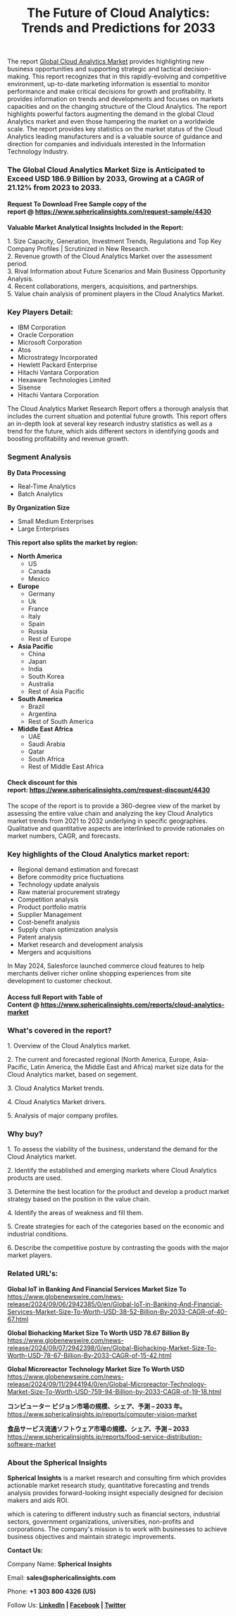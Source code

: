<h1 style="text-align: center;">The Future of Cloud Analytics: Trends and Predictions for 2033</h1>
<p>&nbsp;</p>
<p>The report&nbsp;<a href="https://www.sphericalinsights.com/reports/cloud-analytics-market" target="_blank" rel="noopener noreferrer">Global Cloud Analytics Market</a>&nbsp;provides highlighting new business opportunities and supporting strategic and tactical decision-making. This report recognizes that in this rapidly-evolving and competitive environment, up-to-date marketing information is essential to monitor performance and make critical decisions for growth and profitability. It provides information on trends and developments and focuses on markets capacities and on the changing structure of the Cloud Analytics. The report highlights powerful factors augmenting the demand in the global Cloud Analytics market and even those hampering the market on a worldwide scale. The report provides key statistics on the market status of the Cloud Analytics leading manufacturers and is a valuable source of guidance and direction for companies and individuals interested in the Information Technology Industry.</p>
<h3>The Global Cloud Analytics Market Size is Anticipated to Exceed USD 186.9 Billion by 2033, Growing at a CAGR of 21.12% from 2023 to 2033.</h3>
<h4>Request To Download Free Sample copy of the report&nbsp;@&nbsp;<a href="https://www.sphericalinsights.com/request-sample/4430" target="_blank" rel="noopener noreferrer">https://www.sphericalinsights.com/request-sample/4430</a></h4>
<p><strong>Valuable Market Analytical Insights Included in the Report:</strong></p>
<p>1. Size Capacity, Generation, Investment Trends, Regulations and Top Key Company Profiles | Scrutinized in New Research.<br />2. Revenue growth of the Cloud Analytics Market over the assessment period.<br />3. Rival Information about Future Scenarios and Main Business Opportunity Analysis.<br />4. Recent collaborations, mergers, acquisitions, and partnerships.<br />5. Value chain analysis of prominent players in the Cloud Analytics Market.</p>
<h3><strong>Key Players Detail:</strong></h3>
<ul>
<li>IBM Corporation</li>
<li>Oracle Corporation</li>
<li>Microsoft Corporation</li>
<li>Atos</li>
<li>Microstrategy Incorporated</li>
<li>Hewlett Packard Enterprise</li>
<li>Hitachi Vantara Corporation</li>
<li>Hexaware Technologies Limited</li>
<li>Sisense</li>
<li>Hitachi Vantara Corporation</li>
</ul>
<p>The Cloud Analytics Market Research Report offers a thorough analysis that includes the current situation and potential future growth. This report offers an in-depth look at several key research industry statistics as well as a trend for the future, which aids different sectors in identifying goods and boosting profitability and revenue growth.</p>
<h3><strong>Segment Analysis</strong></h3>
<p><strong>By Data Processing</strong></p>
<ul>
<li>Real-Time Analytics</li>
<li>Batch Analytics</li>
</ul>
<p><strong>By Organization Size</strong></p>
<ul>
<li>Small Medium Enterprises</li>
<li>Large Enterprises</li>
</ul>
<p><strong>This report also splits the market by region:</strong></p>
<ul>
<li><strong>North America</strong>
<ul>
<li>US</li>
<li>Canada</li>
<li>Mexico</li>
</ul>
</li>
<li><strong>Europe</strong>
<ul>
<li>Germany</li>
<li>Uk</li>
<li>France</li>
<li>Italy</li>
<li>Spain</li>
<li>Russia</li>
<li>Rest of Europe</li>
</ul>
</li>
<li><strong>Asia Pacific</strong>
<ul>
<li>China</li>
<li>Japan</li>
<li>India</li>
<li>South Korea</li>
<li>Australia</li>
<li>Rest of Asia Pacific</li>
</ul>
</li>
<li><strong>South America</strong>
<ul>
<li>Brazil</li>
<li>Argentina</li>
<li>Rest of South America</li>
</ul>
</li>
<li><strong>Middle East Africa</strong>
<ul>
<li>UAE</li>
<li>Saudi Arabia</li>
<li>Qatar</li>
<li>South Africa</li>
<li>Rest of Middle East Africa</li>
</ul>
</li>
</ul>
<h4>Check discount for this report:&nbsp;<a href="https://www.sphericalinsights.com/request-discount/4430" target="_blank" rel="noopener noreferrer">https://www.sphericalinsights.com/request-discount/4430</a></h4>
<p>The scope of the report is to provide a 360-degree view of the market by assessing the entire value chain and analyzing the key Cloud Analytics market trends from 2021 to 2032 underlying in specific geographies. Qualitative and quantitative aspects are interlinked to provide rationales on market numbers, CAGR, and forecasts.</p>
<h3><strong>Key highlights of the Cloud Analytics market report:</strong></h3>
<ul>
<li>Regional demand estimation and forecast</li>
<li>Before commodity price fluctuations</li>
<li>Technology update analysis</li>
<li>Raw material procurement strategy</li>
<li>Competition analysis</li>
<li>Product portfolio matrix</li>
<li>Supplier Management</li>
<li>Cost-benefit analysis</li>
<li>Supply chain optimization analysis</li>
<li>Patent analysis</li>
<li>Market research and development analysis</li>
<li>Mergers and acquisitions</li>
</ul>
<p>In May 2024, Salesforce launched commerce cloud features to help merchants deliver richer online shopping experiences from site development to customer checkout.</p>
<h4>Access full Report with Table of Content&nbsp;@&nbsp;<a href="https://www.sphericalinsights.com/reports/cloud-analytics-market" target="_blank" rel="noopener noreferrer">https://www.sphericalinsights.com/reports/cloud-analytics-market</a></h4>
<h3><strong>What's covered in the report?</strong></h3>
<p>1. Overview of the Cloud Analytics market.</p>
<p>2. The current and forecasted regional (North America, Europe, Asia-Pacific, Latin America, the Middle East and Africa) market size data for the Cloud Analytics market, based on segement.</p>
<p>3. Cloud Analytics Market trends.</p>
<p>4. Cloud Analytics Market drivers.</p>
<p>5. Analysis of major company profiles.</p>
<h3><strong>Why buy?</strong></h3>
<p>1. To assess the viability of the business, understand the demand for the Cloud Analytics market.</p>
<p>2. Identify the established and emerging markets where Cloud Analytics products are used.</p>
<p>3. Determine the best location for the product and develop a product market strategy based on the position in the value chain.</p>
<p>4. Identify the areas of weakness and fill them.</p>
<p>5. Create strategies for each of the categories based on the economic and industrial conditions.</p>
<p>6. Describe the competitive posture by contrasting the goods with the major market players.</p>
<h3><strong>Related URL's:</strong></h3>
<p><strong>Global IoT in Banking And Financial Services Market Size To</strong><br /><a href="https://www.globenewswire.com/news-release/2024/09/06/2942385/0/en/Global-IoT-in-Banking-And-Financial-Services-Market-Size-To-Worth-USD-38-52-Billion-By-2033-CAGR-of-40-67.html" rel="nofollow">https://www.globenewswire.com/news-release/2024/09/06/2942385/0/en/Global-IoT-in-Banking-And-Financial-Services-Market-Size-To-Worth-USD-38-52-Billion-By-2033-CAGR-of-40-67.html</a>&nbsp;</p>
<p><strong>Global Biohacking Market Size To Worth USD 78.67 Billion By</strong><br /><a href="https://www.globenewswire.com/news-release/2024/09/07/2942398/0/en/Global-Biohacking-Market-Size-To-Worth-USD-78-67-Billion-By-2033-CAGR-of-15-42.html" rel="nofollow">https://www.globenewswire.com/news-release/2024/09/07/2942398/0/en/Global-Biohacking-Market-Size-To-Worth-USD-78-67-Billion-By-2033-CAGR-of-15-42.html</a>&nbsp;</p>
<p><strong>Global Microreactor Technology Market Size To Worth USD</strong><br /><a href="https://www.globenewswire.com/news-release/2024/09/11/2944194/0/en/Global-Microreactor-Technology-Market-Size-To-Worth-USD-759-94-Billion-by-2033-CAGR-of-19-18.html" rel="nofollow">https://www.globenewswire.com/news-release/2024/09/11/2944194/0/en/Global-Microreactor-Technology-Market-Size-To-Worth-USD-759-94-Billion-by-2033-CAGR-of-19-18.html</a>&nbsp;</p>
<p><strong>コンピューター ビジョン市場の規模、シェア、予測 &ndash; 2033 年。</strong><br /><a href="https://www.sphericalinsights.jp/reports/computer-vision-market" rel="nofollow">https://www.sphericalinsights.jp/reports/computer-vision-market</a>&nbsp;</p>
<p><strong>食品サービス流通ソフトウェア市場の規模、シェア、予測 &ndash; 2033</strong><br /><a href="https://www.sphericalinsights.jp/reports/food-service-distribution-software-market" rel="nofollow">https://www.sphericalinsights.jp/reports/food-service-distribution-software-market</a>&nbsp;</p>
<h3><strong>About the Spherical Insights</strong></h3>
<p><strong>Spherical Insights</strong>&nbsp;is a market research and consulting firm which provides actionable market research study, quantitative forecasting and trends analysis provides forward-looking insight especially designed for decision makers and aids ROI.</p>
<p>which is catering to different industry such as financial sectors, industrial sectors, government organizations, universities, non-profits and corporations. The company's mission is to work with businesses to achieve business objectives and maintain strategic improvements.</p>
<p><strong>Contact Us:</strong></p>
<p>Company Name:&nbsp;<strong>Spherical Insights</strong></p>
<p>Email:&nbsp;<strong>sales@sphericalinsights.com</strong></p>
<p>Phone:&nbsp;<strong>+1 303 800 4326 (US)</strong></p>
<p>Follow Us:&nbsp;<strong><a href="https://www.linkedin.com/company/spherical-insight/" rel="nofollow"><u>LinkedIn</u></a>&nbsp;|&nbsp;<a href="https://www.facebook.com/sphericalinsights22" rel="nofollow"><u>Facebook</u></a>&nbsp;|&nbsp;<a href="https://twitter.com/SInsights_US" rel="nofollow"><u>Twitter</u></a></strong></p>
<p>&nbsp;</p>
